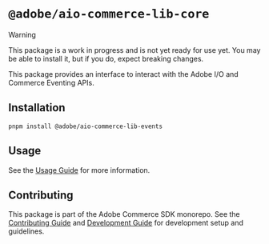 # `@adobe/aio-commerce-lib-core`

> [!WARNING]
> This package is a work in progress and is not yet ready for use yet. You may be able to install it, but if you do, expect breaking changes.

This package provides an interface to interact with the Adobe I/O and Commerce Eventing APIs.

## Installation

```shell
pnpm install @adobe/aio-commerce-lib-events
```

## Usage

See the [Usage Guide](./docs/usage.md) for more information.

## Contributing

This package is part of the Adobe Commerce SDK monorepo. See the [Contributing Guide](https://github.com/adobe/aio-commerce-sdk/blob/main/.github/CONTRIBUTING.md) and [Development Guide](https://github.com/adobe/aio-commerce-sdk/blob/main/.github/DEVELOPMENT.md) for development setup and guidelines.
